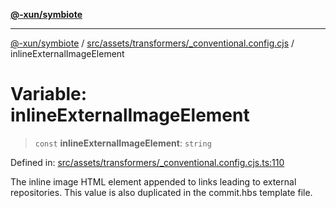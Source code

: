 [**@-xun/symbiote**](../../../../../README.md)

***

[@-xun/symbiote](../../../../../README.md) / [src/assets/transformers/\_conventional.config.cjs](../README.md) / inlineExternalImageElement

# Variable: inlineExternalImageElement

> `const` **inlineExternalImageElement**: `string`

Defined in: [src/assets/transformers/\_conventional.config.cjs.ts:110](https://github.com/Xunnamius/symbiote/blob/510118102ef530d135a286522a7a776ec12a8a72/src/assets/transformers/_conventional.config.cjs.ts#L110)

The inline image HTML element appended to links leading to external
repositories. This value is also duplicated in the commit.hbs template file.
